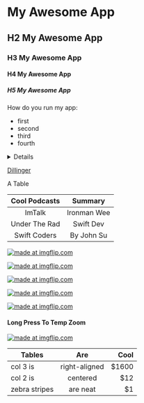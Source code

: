 # My Awesome App
## H2 My Awesome App
### H3 My Awesome App
#### H4 My Awesome App
##### H5 My Awesome App

How do you run my app:
* first
* second
* third
* fourth

<details>
</details>


[Dillinger](https://dillinger.io/)

A Table

| Cool Podcasts | Summary     |
| :------------:|:-----------:|
| ImTalk        | Ironman Wee |
| Under The Rad | Swift Dev   |
| Swift Coders  | By John Su  |

<a href="https://imgflip.com/gif/23ez8x"><img src="https://i.imgflip.com/23ez8x.gif" title="made at imgflip.com"/></a>

<a href="https://imgflip.com/gif/23ezfc"><img src="https://i.imgflip.com/23ezfc.gif" title="made at imgflip.com"/></a> 

<a href="https://imgflip.com/gif/23ezvy"><img src="https://i.imgflip.com/23ezvy.gif" title="made at imgflip.com"/></a> 

<a href="https://imgflip.com/gif/23f0jw"><img src="https://i.imgflip.com/23f0jw.gif" title="made at imgflip.com"/></a>

<a href="https://imgflip.com/gif/23f04c"><img src="https://i.imgflip.com/23f04c.gif" title="made at imgflip.com"/></a>
#### Long Press To Temp Zoom
<a href="https://imgflip.com/gif/23f0ub"><img src="https://i.imgflip.com/23f0ub.gif" title="made at imgflip.com"/></a>

| Tables        | Are           | Cool  |
| ------------- |:-------------:| -----:|
| col 3 is      | right-aligned | $1600 |
| col 2 is      | centered      |   $12 |
| zebra stripes | are neat      |    $1 |
